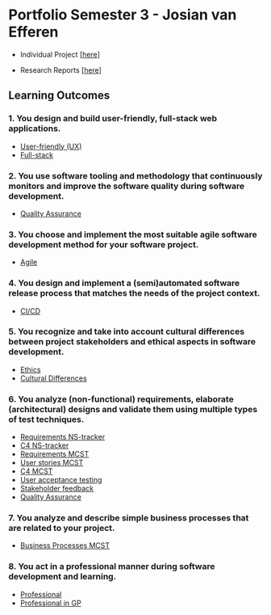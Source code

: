 # Portfolio Semester 3 - Josian van Efferen

- Individual Project [[here](https://github.com/Josian2004/s3-ip-portfolio/blob/main/Individual/README.md)]

- Research Reports [[here](https://github.com/Josian2004/s3-ip-portfolio/tree/main/Research)]

## Learning Outcomes
### 1. You design and build user-friendly, full-stack web applications.
- [User-friendly (UX)](https://github.com/Josian2004/s3-portfolio/blob/main/Research/UXResearch.md)
- [Full-stack](https://github.com/Josian2004/s3-portfolio/blob/main/Individual/README.md#projects)

### 2. You use software tooling and methodology that continuously monitors and improve the software quality during software development.
- [Quality Assurance](https://github.com/Josian2004/s3-portfolio/blob/main/Individual/README.md#quality-assurance)

### 3. You choose and implement the most suitable agile software development method for your software project.
- [Agile](https://github.com/Josian2004/s3-portfolio/blob/main/Individual/README.md#agile)

### 4. You design and implement a (semi)automated software release process that matches the needs of the project context.
- [CI/CD](https://github.com/Josian2004/s3-portfolio/blob/main/Individual/README.md#continuous-integration-and-deployment)

### 5. You recognize and take into account cultural differences between project stakeholders and ethical aspects in software development.
- [Ethics](https://github.com/Josian2004/s3-portfolio/blob/main/Individual/README.md#ethics)
- [Cultural Differences](https://github.com/Josian2004/s3-portfolio/blob/main/Individual/README.md#cultural-differences)

### 6. You analyze (non-functional) requirements, elaborate (architectural) designs and validate them using multiple types of test techniques.
- [Requirements NS-tracker](https://github.com/Josian2004/s3-portfolio/blob/main/Individual/README.md#requirements)
- [C4 NS-tracker](https://github.com/Josian2004/s3-portfolio/blob/main/Individual/README.md#c4-model)
- [Requirements MCST](https://github.com/Josian2004/s3-portfolio/blob/main/Individual/README.md#requirements-1)
- [User stories MCST](https://github.com/Josian2004/s3-portfolio/blob/main/Individual/README.md#user-stories)
- [C4 MCST](https://github.com/Josian2004/s3-portfolio/blob/main/Individual/README.md#c4-model-1)
- [User acceptance testing](https://github.com/Josian2004/s3-portfolio/blob/main/Research/UXResearch.md)
- [Stakeholder feedback]()
- [Quality Assurance](https://github.com/Josian2004/s3-portfolio/blob/main/Individual/README.md#quality-assurance)

### 7. You analyze and describe simple business processes that are related to your project.
- [Business Processes MCST](https://github.com/Josian2004/s3-portfolio/tree/main/Individual#business-processes)

### 8. You act in a professional manner during software development and learning.
- [Professional](https://github.com/Josian2004/s3-portfolio/blob/main/Individual/README.md#professional)
- [Professional in GP]()
